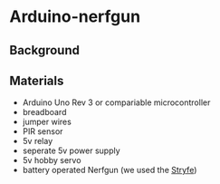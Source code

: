 # Arduino-nerfgun
## Background
## Materials
+ Arduino Uno Rev 3 or compariable microcontroller
+ breadboard
+ jumper wires
+ PIR sensor
+ 5v relay
+ seperate 5v power supply
+ 5v hobby servo
+ battery operated Nerfgun (we used the [Stryfe](https://nerf.fandom.com/wiki/Stryfe_(N-Strike_Elite)))
